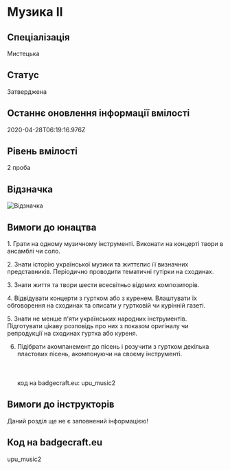 # Музика ІІ

## Спеціалізація

Мистецька

## Статус

Затверджена

## Останнє оновлення інформації вмілості

2020-04-28T06:19:16.976Z

## Рівень вмілості

2 проба

## Відзначка

![Відзначка](../images/Muzyka_II/_______2.jpg)

## Вимоги до юнацтва

<p>1. Грати на одному музичному інструменті. Виконати на концерті
твори в ансамблі чи соло.</p>

<p>2. Знати історію української музики та життєпис її визначних
представників. Періодично проводити тематичні гутірки на сходинах.</p>

<p>3. Знати життя та твори шести всесвітньо відомих композиторів.</p>

<p>4. Відвідувати концерти з гуртком або з куренем. Влаштувати їх
обговорення на сходинах та описати у гуртковій чи курінній газеті.</p>

<p>5. Знати не менше п'яти українських народних інструментів.
Підготувати цікаву розповідь про них з показом оригіналу чи репродукції на
сходинах гуртка або куреня.</p>

6. Підібрати акомпанемент до пісень і розучити з гуртком декілька
пластових пісень, акомпонуючи на своєму інструменті.<br><br><br><br>код на badgecraft.eu: upu_music2<br>

## Вимоги до інструкторів

Даний розділ ще не є заповнений інформацією!

## Код на badgecraft.eu

upu_music2